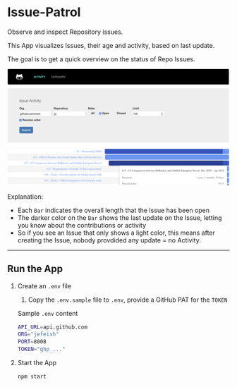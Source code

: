 # Issue-Patrol

Observe and inspect Repository issues.

This App visualizes Issues, their age and activity, based on last update.

The goal is to get a quick overview on the status of Repo Issues.

![overview](docs/images/issue_patrol.png)

Explanation:
- Each `Bar` indicates the overall length that the Issue has been open
- The darker color on the `Bar` shows the last update on the Issue, letting you know about the contributions or activity
- So if you see an Issue that only shows a light color, this means after creating the Issue, nobody provdided any update = no Activity.

---

## Run the App

1. Create an `.env` file
   1. Copy the `.env.sample` file to `.env`, provide a GitHub PAT for the `TOKEN`

   Sample `.env` content

   ```bash
   API_URL=api.github.com
   ORG="jefeish"
   PORT=8008
   TOKEN="ghp_..."
   ```

2. Start the App

    ```bash
    npm start
    ```
